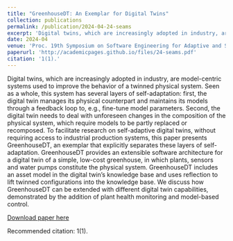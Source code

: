 ```yaml
---
title: "GreenhouseDT: An Exemplar for Digital Twins"
collection: publications
permalink: /publication/2024-04-24-seams
excerpt: 'Digital twins, which are increasingly adopted in industry, are model-centric systems used to improve the behavior of a twinned physical system. Seen as a whole, this system has several layers of self-adaptation: first, the digital twin manages its physical counterpart and maintains its models through a feedback loop to, e.g., fine-tune model parameters. Second, the digital twin needs to deal with unforeseen changes in the composition of the physical system, which require models to be partly replaced or recomposed. To facilitate research on self-adaptive digital twins, without requiring access to industrial production systems, this paper presents GreenhouseDT, an exemplar that explicitly separates these layers of self-adaptation. GreenhouseDT provides an extensible software architecture for a digital twin of a simple, low-cost greenhouse, in which plants, sensors and water pumps constitute the physical system. GreenhouseDT includes an asset model in the digital twin’s knowledge base and uses reflection to lift twinned configurations into the knowledge base. We discuss how GreenhouseDT can be extended with different digital twin capabilities, demonstrated by the addition of plant health monitoring and model-based control.'
date: 2024-04
venue: 'Proc. 19th Symposium on Software Engineering for Adaptive and Self-Managing Systems (SEAMS 2024). © IEEE/ACM 2024.'
paperurl: 'http://academicpages.github.io/files/24-seams.pdf'
citation: '1(1).'
---
```

Digital twins, which are increasingly adopted in industry, are model-centric systems used to improve the behavior of a twinned physical system. Seen as a whole, this system has several layers of self-adaptation: first, the digital twin manages its physical counterpart and maintains its models through a feedback loop to, e.g., fine-tune model parameters. Second, the digital twin needs to deal with unforeseen changes in the composition of the physical system, which require models to be partly replaced or recomposed. To facilitate research on self-adaptive digital twins, without requiring access to industrial production systems, this paper presents GreenhouseDT, an exemplar that explicitly separates these layers of self-adaptation. GreenhouseDT provides an extensible software architecture for a digital twin of a simple, low-cost greenhouse, in which plants, sensors and water pumps constitute the physical system. GreenhouseDT includes an asset model in the digital twin’s knowledge base and uses reflection to lift twinned configurations into the knowledge base. We discuss how GreenhouseDT can be extended with different digital twin capabilities, demonstrated by the addition of plant health monitoring and model-based control.

[Download paper here](http://academicpages.github.io/files/24-seams.pdf)

Recommended citation: 1(1).